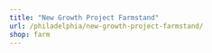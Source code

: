 ```yaml
---
title: "New Growth Project Farmstand"
url: /philadelphia/new-growth-project-farmstand/
shop: farm
---
```

